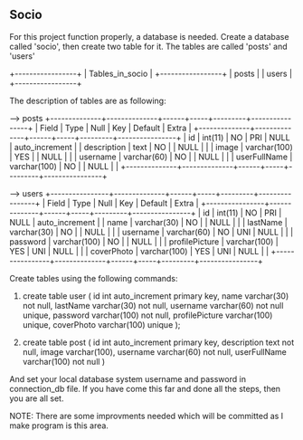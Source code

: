 ## Socio

For this project function properly, a database is needed. Create a database called 'socio', then create two table for it.
The tables are called 'posts' and 'users' 

+-----------------+
| Tables_in_socio |
+-----------------+
| posts           |
| users           |
+-----------------+

The description of tables are as following:

--> posts
+--------------+--------------+------+-----+---------+----------------+
| Field        | Type         | Null | Key | Default | Extra          |
+--------------+--------------+------+-----+---------+----------------+
| id           | int(11)      | NO   | PRI | NULL    | auto_increment |
| description  | text         | NO   |     | NULL    |                |
| image        | varchar(100) | YES  |     | NULL    |                |
| username     | varchar(60)  | NO   |     | NULL    |                |
| userFullName | varchar(100) | NO   |     | NULL    |                |
+--------------+--------------+------+-----+---------+----------------+

--> users
+----------------+--------------+------+-----+---------+----------------+
| Field          | Type         | Null | Key | Default | Extra          |
+----------------+--------------+------+-----+---------+----------------+
| id             | int(11)      | NO   | PRI | NULL    | auto_increment |
| name           | varchar(30)  | NO   |     | NULL    |                |
| lastName       | varchar(30)  | NO   |     | NULL    |                |
| username       | varchar(60)  | NO   | UNI | NULL    |                |
| password       | varchar(100) | NO   |     | NULL    |                |
| profilePicture | varchar(100) | YES  | UNI | NULL    |                |
| coverPhoto     | varchar(100) | YES  | UNI | NULL    |                |
+----------------+--------------+------+-----+---------+----------------+

Create tables using the following commands:
1. create table user (
    id int auto_increment primary key,
    name varchar(30) not null,
    lastName varchar(30) not null,
    username varchar(60) not null unique,
    password varchar(100) not null,
    profilePicture varchar(100) unique,
    coverPhoto varchar(100) unique
);

2. create table post (
    id int auto_increment primary key, 
    description text not null, 
    image varchar(100), 
    username varchar(60) not null, 
    userFullName varchar(100) not null
)

And set your local database system username and password in connection_db file.
If you have come this far and done all the steps, then you are all set.

NOTE: There are some improvments needed which will be committed as I make program is this area.